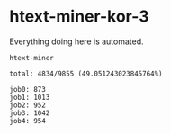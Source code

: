 # htext-miner-kor-3

Everything doing here is automated.

```
htext-miner

total: 4834/9855 (49.051243023845764%)

job0: 873
job1: 1013
job2: 952
job3: 1042
job4: 954
```